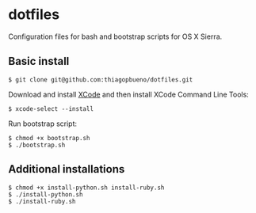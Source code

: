 dotfiles
========

Configuration files for bash and bootstrap scripts for OS X Sierra.


## Basic install


```
$ git clone git@github.com:thiagopbueno/dotfiles.git
```

Download and install [XCode](https://itunes.apple.com/br/app/xcode/id497799835?l=en&mt=12) and then install XCode Command Line Tools:

```
$ xcode-select --install
```

Run bootstrap script:

```
$ chmod +x bootstrap.sh
$ ./bootstrap.sh
```

## Additional installations

```
$ chmod +x install-python.sh install-ruby.sh
$ ./install-python.sh
$ ./install-ruby.sh
```
